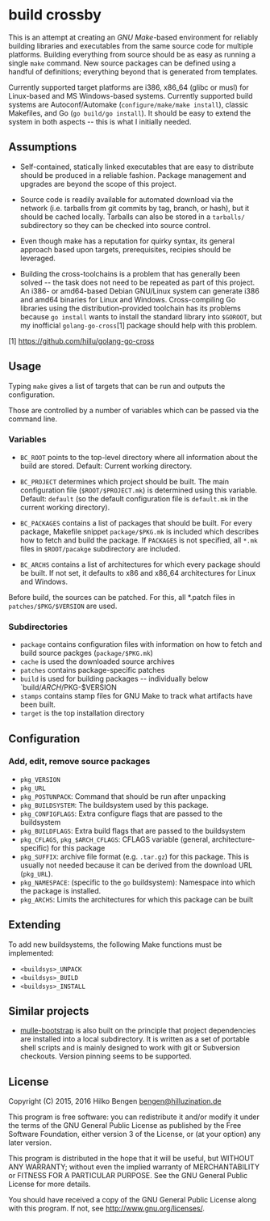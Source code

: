 build crossby
=============

This is an attempt at creating an _GNU Make_-based environment for
reliably building libraries and executables from the same source code
for multiple platforms. Building everything from source should be as
easy as running a single `make` command. New source packages can be
defined using a handful of definitions; everything beyond that is
generated from templates.

Currently supported target platforms are i386, x86_64 (glibc or musl)
for Linux-based and MS Windows-based systems. Currently supported
build systems are Autoconf/Automake (`configure/make/make install`),
classic Makefiles, and Go (`go build/go install`). It should be easy
to extend the system in both aspects -- this is what I initially
needed.

Assumptions
-----------

- Self-contained, statically linked executables that are easy to
  distribute should be produced in a reliable fashion. Package
  management and upgrades are beyond the scope of this project.

- Source code is readily available for automated download via the
  network (i.e. tarballs from git commits by tag, branch, or hash),
  but it should be cached locally. Tarballs can also be stored in a
  `tarballs/` subdirectory so they can be checked into source control.

- Even though make has a reputation for quirky syntax, its general
  approach based upon targets, prerequisites, recipies should be
  leveraged.

- Building the cross-toolchains is a problem that has generally been
  solved -- the task does not need to be repeated as part of this
  project. An i386- or amd64-based Debian GNU/Linux system can
  generate i386 and amd64 binaries for Linux and Windows.
  Cross-compiling Go libraries using the distribution-provided
  toolchain has its problems because `go install` wants to install the
  standard library into `$GOROOT`, but my inofficial
  `golang-go-cross`[1] package should help with this problem.

[1] https://github.com/hillu/golang-go-cross

Usage
-----

Typing `make` gives a list of targets that can be run and outputs the
configuration.

Those are controlled by a number of variables which can be passed via
the command line.

### Variables

- `BC_ROOT` points to the top-level directory where all
information about the build are stored. Default: Current working
directory.

- `BC_PROJECT` determines which project should be built. The main
configuration file (`$ROOT/$PROJECT.mk`) is determined using this
variable. Default: `default` (so the default configuration file is
`default.mk` in the current working directory).

- `BC_PACKAGES` contains a list of packages that should be built. For
every package, Makefile snippet `package/$PKG.mk` is included which
describes how to fetch and build the package. If `PACKAGES` is not
specified, all `*.mk` files in `$ROOT/pacakge` subdirectory are
included.

- `BC_ARCHS` contains a list of architectures for which every
package should be built. If not set, it defaults to x86 and x86_64
architectures for Linux and Windows.

Before build, the sources can be patched. For this, all *.patch files
in `patches/$PKG/$VERSION` are used.

### Subdirectories

- `package` contains configuration files with information on how to
  fetch and build source packges (`package/$PKG.mk`)
- `cache` is used the downloaded source archives
- `patches` contains package-specific patches
- `build` is used for building packages -- individually below
  `build/$ARCH/$PKG-$VERSION
- `stamps` contains stamp files for GNU Make to track what artifacts
  have been built.
- `target` is the top installation directory

Configuration
-------------

### Add, edit, remove source packages

- `pkg_VERSION`
- `pkg_URL`
- `pkg_POSTUNPACK`: Command that should be run after unpacking
- `pkg_BUILDSYSTEM`: The buildsystem used by this package.
- `pkg_CONFIGFLAGS`: Extra configure flags that are passed to the
  buildsystem
- `pkg_BUILDFLAGS`: Extra build flags that are passed to the buildsystem
- `pkg_CFLAGS`, `pkg_$ARCH_CFLAGS`: CFLAGS variable (general,
  architecture-specific) for this package
- `pkg_SUFFIX`: archive file format (e.g. `.tar.gz`) for this package.
  This is usually not needed because it can be derived from the
  download URL (`pkg_URL`).
- `pkg_NAMESPACE`: (specific to the `go` buildsystem): Namespace into
  which the package is installed.
- `pkg_ARCHS`: Limits the architectures for which this package can be built

Extending
---------

To add new buildsystems, the following Make functions must be
implemented:

- `<buildsys>_UNPACK`
- `<buildsys>_BUILD`
- `<buildsys>_INSTALL`

Similar projects
----------------

- [mulle-bootstrap](http://www.mulle-kybernetik.com/software/git/mulle-bootstrap/)
  is also built on the principle that project dependencies are
  installed into a local subdirectory. It is written as a set of
  portable shell scripts and is mainly designed to work with git or
  Subversion checkouts. Version pinning seems to be supported.

License
-------

Copyright (C) 2015, 2016  Hilko Bengen <bengen@hilluzination.de>

This program is free software: you can redistribute it and/or modify
it under the terms of the GNU General Public License as published by
the Free Software Foundation, either version 3 of the License, or
(at your option) any later version.

This program is distributed in the hope that it will be useful,
but WITHOUT ANY WARRANTY; without even the implied warranty of
MERCHANTABILITY or FITNESS FOR A PARTICULAR PURPOSE.  See the
GNU General Public License for more details.

You should have received a copy of the GNU General Public License
along with this program.  If not, see <http://www.gnu.org/licenses/>.
